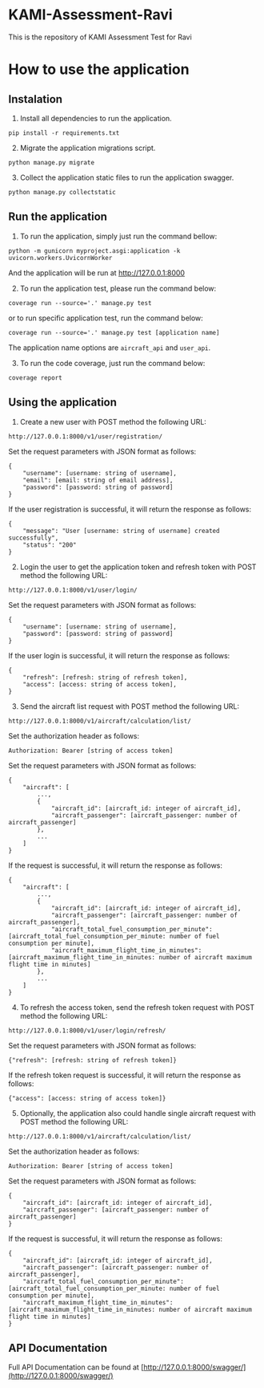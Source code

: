 # KAMI-Assessment-Ravi
This is the repository of KAMI Assessment Test for Ravi

# How to use the application
## Instalation
1. Install all dependencies to run the application.

`pip install -r requirements.txt`


2. Migrate the application migrations script.

`python manage.py migrate`


3. Collect the application static files to run the application swagger.

`python manage.py collectstatic`


## Run the application
1. To run the application, simply just run the command bellow:

`python -m gunicorn myproject.asgi:application -k uvicorn.workers.UvicornWorker`


And the application will be run at http://127.0.0.1:8000

2. To run the application test, please run the command below:

`coverage run --source='.' manage.py test`

or to run specific application test, run the command below:

`coverage run --source='.' manage.py test [application name]`

The application name options are `aircraft_api` and `user_api`.

3. To run the code coverage, just run the command below:

`coverage report`


## Using the application
1. Create a new user with POST method the following URL:

`http://127.0.0.1:8000/v1/user/registration/`

Set the request parameters with JSON format as follows:

```
{
    "username": [username: string of username],
    "email": [email: string of email address],
    "password": [password: string of password]
}
```

If the user registration is successful, it will return the response as follows:

```
{
    "message": "User [username: string of username] created successfully",
    "status": "200"
}
```

2. Login the user to get the application token and refresh token with POST method the following URL:

`http://127.0.0.1:8000/v1/user/login/`

Set the request parameters with JSON format as follows:

```
{
    "username": [username: string of username],
    "password": [password: string of password]
}
```

If the user login is successful, it will return the response as follows:

```
{
    "refresh": [refresh: string of refresh token],
    "access": [access: string of access token],
}
```

3. Send the aircraft list request with POST method the following URL:

`http://127.0.0.1:8000/v1/aircraft/calculation/list/`

Set the authorization header as follows:

`Authorization: Bearer [string of access token]`

Set the request parameters with JSON format as follows:

```
{
    "aircraft": [
        ...,
        {
            "aircraft_id": [aircraft_id: integer of aircraft_id],
            "aircraft_passenger": [aircraft_passenger: number of aircraft_passenger]
        },
        ...
    ]
}
```

If the request is successful, it will return the response as follows:

```
{
    "aircraft": [
        ...,
        {
            "aircraft_id": [aircraft_id: integer of aircraft_id],
            "aircraft_passenger": [aircraft_passenger: number of aircraft_passenger],
            "aircraft_total_fuel_consumption_per_minute": [aircraft_total_fuel_consumption_per_minute: number of fuel consumption per minute],
            "aircraft_maximum_flight_time_in_minutes": [aircraft_maximum_flight_time_in_minutes: number of aircraft maximum flight time in minutes]
        },
        ...
    ]
}
```

4. To refresh the access token, send the refresh token request with POST method the following URL:

`http://127.0.0.1:8000/v1/user/login/refresh/`

Set the request parameters with JSON format as follows:

`{"refresh": [refresh: string of refresh token]}`

If the refresh token request is successful, it will return the response as follows:

`{"access": [access: string of access token]}`

5. Optionally, the application also could handle single aircraft request with POST method the following URL:

`http://127.0.0.1:8000/v1/aircraft/calculation/list/`

Set the authorization header as follows:

`Authorization: Bearer [string of access token]`

Set the request parameters with JSON format as follows:

```
{
    "aircraft_id": [aircraft_id: integer of aircraft_id],
    "aircraft_passenger": [aircraft_passenger: number of aircraft_passenger]
}
```

If the request is successful, it will return the response as follows:

```
{
    "aircraft_id": [aircraft_id: integer of aircraft_id],
    "aircraft_passenger": [aircraft_passenger: number of aircraft_passenger],
    "aircraft_total_fuel_consumption_per_minute": [aircraft_total_fuel_consumption_per_minute: number of fuel consumption per minute],
    "aircraft_maximum_flight_time_in_minutes": [aircraft_maximum_flight_time_in_minutes: number of aircraft maximum flight time in minutes]
}
```


## API Documentation
Full API Documentation can be found at [http://127.0.0.1:8000/swagger/](http://127.0.0.1:8000/swagger/)
